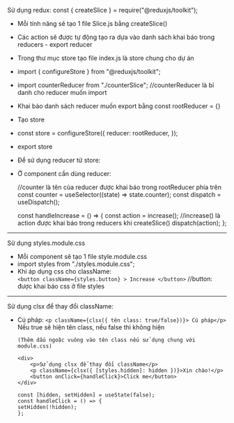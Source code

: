 Sử dụng redux:
const { createSlice } = require("@reduxjs/toolkit");

-   Mỗi tính năng sẽ tạo 1 file Slice.js bằng createSlice()
-   Các action sẽ được tự động tạo ra dựa vào danh sách khai báo trong reducers - export reducer

-   Trong thư mục store tạo file index.js là store chung cho dự án
-   import { configureStore } from "@reduxjs/toolkit";
-   import counterReducer from "./counterSlice"; //counterReducer là bí danh cho reducer muốn import
-   Khai báo danh sách reducer muốn export bằng const rootReducer = {}
-   Tạo store
-   const store = configureStore({
    reducer: rootReducer,
    });
-   export store

*   Để sử dụng reducer từ store:
    <Provider store={store}>
    <App />
    </Provider>
*   Ở component cần dùng reducer:

    //counter là tên của reducer được khai báo trong rootReducer phía trên
    const counter = useSelector((state) => state.counter);
    const dispatch = useDispatch();

    const handleIncrease = () => {
    const action = increase();
    //increase() là action được khai báo trong reducers khi createSlice()
    dispatch(action);
    };

---

Sử dụng styles.module.css

-   Mỗi component sẽ tạo 1 file style.module.css
-   import styles from "./styles.module.css";
-   Khi áp dụng css cho className:  
    `<button className={styles.button} > Increase </button>`
    //button: được khai báo css ở file styles

---

Sử dụng clsx để thay đổi className:

-   Cú pháp:
    `<p className={clsx({ tên class: true/false})}> Cú pháp</p>`
    Nếu true sẽ hiện tên class, nếu false thì không hiện

        (Thêm dấu ngoặc vuông vào tên class nếu sử dụng chung với module.css)

        <div>
            <p>Sử dụng clsx để thay đổi className</p>
            <p className={clsx({ [styles.hidden]: hidden })}>Xin chào!</p>
            <button onClick={handleClick}>Click me</button>
        </div>

        const [hidden, setHidden] = useState(false);
        const handleClick = () => {
        setHidden(!hidden);
        };
